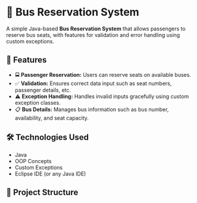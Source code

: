 # 🚌 Bus Reservation System

A simple Java-based **Bus Reservation System** that allows passengers to reserve bus seats, with features for validation and error handling using custom exceptions.

## 📌 Features

- 🚍 **Passenger Reservation:** Users can reserve seats on available buses.
- ✅ **Validation:** Ensures correct data input such as seat numbers, passenger details, etc.
- ⚠️ **Exception Handling:** Handles invalid inputs gracefully using custom exception classes.
- 📋 **Bus Details:** Manages bus information such as bus number, availability, and seat capacity.

## 🛠️ Technologies Used

- Java
- OOP Concepts
- Custom Exceptions
- Eclipse IDE (or any Java IDE)

## 📁 Project Structure


